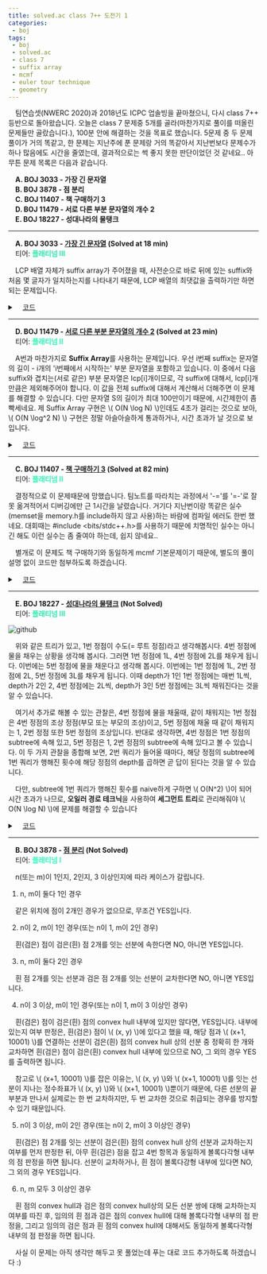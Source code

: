 ```yaml
---
title: solved.ac class 7++ 도전기 1
categories:
 - boj
tags:
 - boj
 - solved.ac
 - class 7
 - suffix array
 - mcmf
 - euler tour technique
 - geometry
---
```


　팀연습셋(NWERC 2020)과 2018년도 ICPC 업솔빙을 끝마쳤으니, 다시 class 7++ 등반으로 돌아왔습니다. 오늘은 class 7 문제중 5개를 골라(마찬가지로 풀이를 떠올린 문제들만 골랐습니다.), 100분 안에 해결하는 것을 목표로 했습니다. 5문제 중 두 문제 풀이가 거의 똑같고, 한 문제는 지난주에 푼 문제랑 거의 똑같아서 지난번보다 문제수가 하나 많음에도 시간을 줄였는데, 결과적으로는 썩 좋지 못한 판단이었던 것 같네요.. 아무튼 문제 목록은 다음과 같습니다.

　**A. BOJ 3033 - 가장 긴 문자열**  
　**B. BOJ 3878 - 점 분리**  
　**C. BOJ 11407 - 책 구매하기 3**  
　**D. BOJ 11479 - 서로 다른 부분 문자열의 개수 2**  
　**E. BOJ 18227 - 성대나라의 물탱크**  
<hr/>

　**A. BOJ 3033 - [가장 긴 문자열](https://www.acmicpc.net/problem/3033) (Solved at 18 min)**  
　티어: **<font color='#28edac'>플래티넘 III</font>**

　LCP 배열 자체가 suffix array가 주어졌을 때, 사전순으로 바로 뒤에 있는 suffix와 처음 몇 글자가 일치하는지를 나타내기 때문에, LCP 배열의 최댓값을 출력하기만 하면 되는 문제입니다.

<details markdown="1">
<summary>　<U>코드</U></summary>

```c++
#include<iostream>
#include<string>
#include<vector>
#include<algorithm>
#define fastio() ios::sync_with_stdio(0);cin.tie(0);cout.tie(0)

using namespace std;

vector<int> getsa(const string& s){
    int len=s.length();
    vector<int> sa(len),rnk(len+1,0),tmp(len),cnt(max(len+1,256),0);
    for(int i=0;i<len;++i){
        rnk[i]=s[i];
        sa[i]=i;
    }
    for(int cl=1;cl<=len;cl<<=1){
        fill(cnt.begin(),cnt.end(),0);
        for(int i=0;i<len;++i)cnt[rnk[min(sa[i]+cl,len)]]++;
        for(int i=1;i<cnt.size();++i)cnt[i]+=cnt[i-1];
        for(int i=len-1;i>=0;--i)tmp[--cnt[rnk[min(sa[i]+cl,len)]]]=sa[i];
        fill(cnt.begin(),cnt.end(),0);
        for(int i=0;i<len;++i)cnt[rnk[sa[i]]]++;
        for(int i=1;i<cnt.size();++i)cnt[i]+=cnt[i-1];
        for(int i=len-1;i>=0;--i)sa[--cnt[rnk[tmp[i]]]]=tmp[i];
        int r=1;
        tmp[sa[0]]=r;
        for(int i=1;i<len;++i){
            if(rnk[sa[i-1]]!=rnk[sa[i]]||rnk[min(sa[i-1]+cl,len)]!=rnk[min(sa[i]+cl,len)])++r;
            tmp[sa[i]]=r;
        }
        for(int i=0;i<len;++i)rnk[i]=tmp[i];
    }
    return sa;
}

vector<int> getlcp(const string s,const vector<int>& sa){
    int len=s.length();
    vector<int> lcp(len),rev(len);
    for(int i=0;i<len;++i)rev[sa[i]]=i;
    for(int i=0,k=0;i<len;++i){
        int idx=rev[i];
        if(!idx){
            lcp[idx]=-1;
            continue;
        }
        for(int j=k;j<len;++j){
            if(sa[idx]+j<len&&sa[idx-1]+j<len&&s[sa[idx]+j]==s[sa[idx-1]+j])++k;
            else break;
        }
        lcp[idx]=k;
        if(k>0)--k;
    }
    return lcp;
}

int main(){
    fastio();
    int n,ans=0;
    string s;
    vector<int> sa,lcp;
    cin>>n>>s;
    sa=getsa(s);
    lcp=getlcp(s,sa);
    for(auto i:lcp)ans=max(ans,i);
    cout<<ans;
}

```

</details>

<hr/>

　**D. BOJ 11479 - [서로 다른 부분 문자열의 개수 2](https://www.acmicpc.net/problem/11479) (Solved at 23 min)**  
　티어: **<font color='#2af8b4'>플래티넘 II</font>**

　A번과 마찬가지로 **Suffix Array**를 사용하는 문제입니다. 우선 i번째 suffix는 문자열의 길이 - i개의 'i번째에서 시작하는' 부분 문자열을 포함하고 있습니다. 이 중에서 다음 suffix와 겹치는(서로 같은) 부분 문자열은 lcp[i]개이므로, 각 suffix에 대해서, lcp[i]개만큼은 제외해주어야 합니다. 이 값을 전체 suffix에 대해서 계산해서 더해주면 이 문제를 해결할 수 있습니다. 다만 문자열 S의 길이가 최대 100만이기 때문에, 시간제한이 좀 빡세네요. 제 Suffix Array 구현은 \\( O(N \log N) \\)인데도 4초가 걸리는 것으로 보아, \\( O(N \log^2 N) \\) 구현은 정말 아슬아슬하게 통과하거나, 시간 초과가 날 것으로 보입니다.

<details markdown="1">
<summary>　<U>코드</U></summary>

```c++
#include<iostream>
#include<string>
#include<vector>
#include<algorithm>
#define fastio() ios::sync_with_stdio(0);cin.tie(0);cout.tie(0)

using namespace std;
using ll=long long;

vector<int> getsa(const string& s){
    int len=s.length();
    vector<int> sa(len),rnk(len+1,0),tmp(len),cnt(max(len+1,256),0);
    for(int i=0;i<len;++i){
        rnk[i]=s[i];
        sa[i]=i;
    }
    for(int cl=1;cl<=len;cl<<=1){
        fill(cnt.begin(),cnt.end(),0);
        for(int i=0;i<len;++i)cnt[rnk[min(sa[i]+cl,len)]]++;
        for(int i=1;i<cnt.size();++i)cnt[i]+=cnt[i-1];
        for(int i=len-1;i>=0;--i)tmp[--cnt[rnk[min(sa[i]+cl,len)]]]=sa[i];
        fill(cnt.begin(),cnt.end(),0);
        for(int i=0;i<len;++i)cnt[rnk[sa[i]]]++;
        for(int i=1;i<cnt.size();++i)cnt[i]+=cnt[i-1];
        for(int i=len-1;i>=0;--i)sa[--cnt[rnk[tmp[i]]]]=tmp[i];
        int r=1;
        tmp[sa[0]]=r;
        for(int i=1;i<len;++i){
            if(rnk[sa[i-1]]!=rnk[sa[i]]||rnk[min(sa[i-1]+cl,len)]!=rnk[min(sa[i]+cl,len)])++r;
            tmp[sa[i]]=r;
        }
        for(int i=0;i<len;++i)rnk[i]=tmp[i];
    }
    return sa;
}

vector<int> getlcp(const string s,const vector<int>& sa){
    int len=s.length();
    vector<int> lcp(len),rev(len);
    for(int i=0;i<len;++i)rev[sa[i]]=i;
    for(int i=0,k=0;i<len;++i){
        int idx=rev[i];
        if(!idx){
            lcp[idx]=-1;
            continue;
        }
        for(int j=k;j<len;++j){
            if(sa[idx]+j<len&&sa[idx-1]+j<len&&s[sa[idx]+j]==s[sa[idx-1]+j])++k;
            else break;
        }
        lcp[idx]=k;
        if(k>0)--k;
    }
    return lcp;
}

int main(){
    fastio();
    ll ans=0;
    string s;
    vector<int> sa,lcp;
    cin>>s;
    sa=getsa(s);
    lcp=getlcp(s,sa);
    for(int i=0;i<lcp.size();++i){
        if(!i)ans+=s.size()-sa[i];
        else ans+=s.size()-sa[i]-lcp[i];
    }
    cout<<ans;
}

```

</details>

<hr/>

　**C. BOJ 11407 - [책 구매하기 3](https://www.acmicpc.net/problem/11407) (Solved at 82 min)**  
　티어: **<font color='#2af8b4'>플래티넘 II</font>**

　결정적으로 이 문제때문에 망했습니다. 팀노트를 따라치는 과정에서 '-='를 '=-'로 잘못 옮겨적어서 디버깅에만 근 1시간을 날렸습니다. 거기다 지난번이랑 똑같은 실수(memset을 memory.h를 include하지 않고 사용)하는 바람에 컴파일 에러도 한번 했네요. 대회때는 #include <bits/stdc++.h>를 사용하기 때문에 치명적인 실수는 아니긴 해도 이런 실수는 좀 줄여야 하는데, 쉽지 않네요..

　별개로 이 문제도 책 구매하기와 동일하게 mcmf 기본문제이기 때문에, 별도의 풀이설명 없이 코드만 첨부하도록 하겠습니다.

<details markdown="1">
<summary>　<U>코드</U></summary>

```c++
#include<cstdio>
#include<memory.h>
#include<queue>
#include<vector>
#include<algorithm>
#define inf ((int)1e9)
#define S 0
#define BOOK 100
#define T 201
#define N 210

using namespace std;
using pii=pair<int,int>;
struct edge{int pos,cap,rev,cost;};
vector<edge> graph[N];
void clear(){for(int i=0;i<N;++i)graph[i].clear();}
void add_edge(int s,int e,int x,int c){
    graph[s].push_back({e,x,(int)graph[e].size(),c});
    graph[e].push_back({s,0,(int)graph[s].size()-1,-c});
}
int dist[N],pa[N],pe[N];
bool inq[N];
bool spfa(int src,int sink){
    memset(dist,0x3f,sizeof(dist));
    memset(inq,0,sizeof(inq));
    queue<int> q;
    dist[src]=0;
    inq[src]=1;
    q.push(src);
    bool ok=0;
    while(q.size()){
        int x=q.front();
        q.pop();
        if(x==sink)ok=1;
        inq[x]=0;
        for(int i=0;i<graph[x].size();++i){
            edge e=graph[x][i];
            if(e.cap>0&&dist[e.pos]>dist[x]+e.cost){
                dist[e.pos]=dist[x]+e.cost;
                pa[e.pos]=x;
                pe[e.pos]=i;
                if(!inq[e.pos]){
                    inq[e.pos]=1;
                    q.push(e.pos);
                }
            }
        }
    }
    return ok;
}
pii match(int src,int sink){
    int flow=0,ret=0;
    while(spfa(src,sink)){
        int cap=1e9;
        for(int pos=sink;pos!=src;pos=pa[pos]){
            cap=min(cap,graph[pa[pos]][pe[pos]].cap);
        }
        flow+=cap;
        ret+=dist[sink]*cap;
        for(int pos=sink;pos!=src;pos=pa[pos]){
            int rev=graph[pa[pos]][pe[pos]].rev;
            graph[pa[pos]][pe[pos]].cap-=cap;
            graph[pos][rev].cap+=cap;
        }
    }
    return {flow,ret};
}

int c[110][110],d[110][110];

int main(){
    int n,m,tmp;
    scanf("%d %d",&n,&m);
    for(int i=1;i<=n;++i){
        scanf("%d",&tmp);
        add_edge(BOOK+i,T,tmp,0);
    }
    for(int i=1;i<=m;++i){
        scanf("%d",&tmp);
        add_edge(S,i,tmp,0);
    }
    for(int i=1;i<=m;++i)for(int j=1;j<=n;++j)scanf("%d",c[i]+j);
    for(int i=1;i<=m;++i)for(int j=1;j<=n;++j)scanf("%d",d[i]+j);
    for(int i=1;i<=m;++i)for(int j=1;j<=n;++j)add_edge(i,BOOK+j,c[i][j],d[i][j]);
    pii ans=match(S,T);
    printf("%d\n%d",ans.first,ans.second);
}

```

</details>

<hr/>

　**E. BOJ 18227 - [성대나라의 물탱크](https://www.acmicpc.net/problem/18227) (Not Solved)**  
　티어: **<font color='#28edac'>플래티넘 III</font>**

![github](https://user-images.githubusercontent.com/51073213/134162494-05c17ff5-7e2c-4323-9e53-bcdc504349cd.png)

　위와 같은 트리가 있고, 1번 정점이 수도(= 루트 정점)라고 생각해봅시다. 4번 정점에 물을 채우는 상황을 생각해 봅시다. 그러면 1번 정점에 1L, 4번 정점에 2L를 채우게 됩니다. 이번에는 5번 정점에 물을 채운다고 생각해 봅시다. 이번에는 1번 정점에 1L, 2번 정점에 2L, 5번 정점에 3L를 채우게 됩니다. 이때 depth가 1인 1번 정점에는 매번 1L씩, depth가 2인 2, 4번 정점에는 2L씩, depth가 3인 5번 정점에는 3L씩 채워진다는 것을 알 수 있습니다.

　여기서 추가로 해볼 수 있는 관찰은, 4번 정점에 물을 채울때, 같이 채워지는 1번 정점은 4번 정점의 조상 정점(부모 또는 부모의 조상)이고, 5번 정점에 채울 때 같이 채워지는 1, 2번 정점 또한 5번 정점의 조상입니다. 반대로 생각하면, 4번 정점은 1번 정점의 subtree에 속해 있고, 5번 정점은 1, 2번 정점의 subtree에 속해 있다고 볼 수 있습니다. 이 두 가지 관찰을 종합해 보면, 2번 쿼리가 들어올 때마다, 해당 정점의 subtree에 1번 쿼리가 행해진 횟수에 해당 정점의 depth를 곱하면 곧 답이 된다는 것을 알 수 있습니다.

　다만, subtree에 1번 쿼리가 행해진 횟수를 naive하게 구하면 \\( O(N^2) \\)이 되어 시간 초과가 나므로, **오일러 경로 테크닉**을 사용하여 **세그먼트 트리**로 관리해줘야 \\( O(N \log N) \\)에 문제를 해결할 수 있습니다

<details markdown="1">
<summary>　<U>코드</U></summary>

```c++
#include<cstdio>
#include<vector>
#include<algorithm>
#define N (1<<18)
#define cur seg[pos]
#define left seg[pos*2]
#define right seg[pos*2+1]

using namespace std;
using ll=long long;

struct Node{
    int s,e,depth;
    vector<int> v;
};

struct Seg{
    int s,e;
    ll val;
};

int cnt;
Node arr[200010];
Seg seg[N<<1];

int dfs(int p,int idx){
    arr[idx].depth=arr[p].depth+1;
    arr[idx].s=arr[idx].e=++cnt;
    for(auto i:arr[idx].v)if(p!=i)arr[idx].e=dfs(idx,i);
    return arr[idx].e;
}

void update(int pos,int idx){
    if(cur.s>idx||idx>cur.e)return;
    if(cur.s==cur.e){
        ++cur.val;
        return;
    }
    update(pos*2,idx);
    update(pos*2+1,idx);
    cur.val=left.val+right.val;
}

ll query(int pos,int s,int e){
    if(cur.s>e||s>cur.e)return 0;
    if(cur.s>=s&&e>=cur.e)return cur.val;
    return query(pos*2,s,e)+query(pos*2+1,s,e);
}

int main(){
    int n,c,s,e,q,a,b;
    scanf("%d %d",&n,&c);
    for(int i=1;i<n;++i){
        scanf("%d %d",&s,&e);
        arr[s].v.push_back(e);
        arr[e].v.push_back(s);
    }
    dfs(0,c);
    for(int pos=N;pos<2*N;++pos)cur.s=cur.e=pos-N+1;
    for(int pos=N-1;pos;--pos)cur.s=left.s,cur.e=right.e;
    for(scanf("%d",&q);q--;){
        scanf("%d %d",&a,&b);
        if(a==1)update(1,arr[b].s);
        else printf("%lld\n",arr[b].depth*query(1,arr[b].s,arr[b].e));
    }
}

```

</details>

<hr/>

　**B. BOJ 3878 - [점 분리](https://www.acmicpc.net/problem/3878) (Not Solved)**  
　티어: **<font color='#2cffbc'>플래티넘 I</font>**

　n(또는 m)이 1인지, 2인지, 3 이상인지에 따라 케이스가 갈립니다.

1. n, m이 둘다 1인 경우

　같은 위치에 점이 2개인 경우가 없으므로, 무조건 YES입니다.

2. n이 2, m이 1인 경우(또는 n이 1, m이 2인 경우)

　흰(검은) 점이 검은(흰) 점 2개를 잇는 선분에 속한다면 NO, 아니면 YES입니다.

3. n, m이 둘다 2인 경우

　흰 점 2개를 잇는 선분과 검은 점 2개를 잇는 선분이 교차한다면 NO, 아니면 YES입니다.

4. n이 3 이상, m이 1인 경우(또는 n이 1, m이 3 이상인 경우)

　흰(검은) 점이 검은(흰) 점의 convex hull 내부에 있지만 않다면, YES입니다. 내부에 있는지 여부 판정은, 흰(검은) 점이 \\( (x, y) \\)에 있다고 했을 때, 해당 점과 \\( (x+1, 10001) \\)를 연결하는 선분이 검은(흰) 점의 convex hull 상의 선분 중 정확히 한 개와 교차하면 흰(검은) 점이 검은(흰) convex hull 내부에 있으므로 NO, 그 외의 경우 YES를 출력하면 됩니다.

　참고로 \\( (x+1, 10001) \\)를 잡은 이유는, \\( (x, y) \\)와 \\( (x+1, 10001) \\)를 잇는 선분이 지나는 정수좌표가 \\( (x, y) \\)와 \\( (x+1, 10001) \\)뿐이기 때문에, 다른 선분의 끝부분과 만나서 실제로는 한 번 교차하지만, 두 번 교차한 것으로 취급되는 경우를 방지할 수 있기 때문입니다.

5. n이 3 이상, m이 2인 경우(또는 n이 2, m이 3 이상인 경우)

　흰(검은) 점 2개를 잇는 선분이 검은(흰) 점의 convex hull 상의 선분과 교차하는지 여부를 먼저 판정한 뒤, 아무 흰(검은) 점을 잡고 4번 항목과 동일하게 볼록다각형 내부의 점 판정을 하면 됩니다. 선분이 교차하거나, 흰 점이 볼록다강형 내부에 있다면 NO, 그 외의 경우 YES입니다.

6. n, m 모두 3 이상인 경우

　흰 점의 convex hull과 검은 점의 convex hull상의 모든 선분 쌍에 대해 교차하는지 여부를 따진 후, 임의의 흰 점과 검은 점의 convex hull에 대해 볼록다각형 내부의 점 판정을, 그리고 임의의 검은 점과 흰 점의 convex hull에 대해서도 동일하게 볼록다각형 내부의 점 판정을 하면 됩니다.

　사실 이 문제는 아직 생각만 해두고 못 풀었는데 푸는 대로 코드 추가하도록 하겠습니다 :)